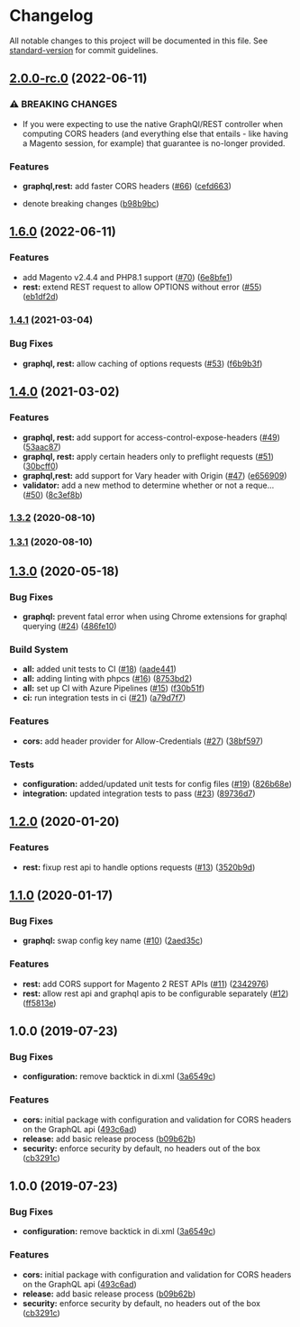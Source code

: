# Changelog

All notable changes to this project will be documented in this file. See [standard-version](https://github.com/conventional-changelog/standard-version) for commit guidelines.

## [2.0.0-rc.0](https://github.com/graycoreio/magento2-cors/compare/v1.6.0...v2.0.0-rc.0) (2022-06-11)


### ⚠ BREAKING CHANGES

* If you were expecting to use the native GraphQl/REST controller when computing CORS headers (and everything else that entails - like having a Magento session, for example) that guarantee is no-longer provided.

### Features

* **graphql,rest:** add faster CORS headers ([#66](https://github.com/graycoreio/magento2-cors/issues/66)) ([cefd663](https://github.com/graycoreio/magento2-cors/commit/cefd6631d4f2aaf5347875a02d773317480783d5))


* denote breaking changes ([b98b9bc](https://github.com/graycoreio/magento2-cors/commit/b98b9bcfcefa533f84e85921a9becb5be2a9ff71))

## [1.6.0](https://github.com/graycoreio/magento2-cors/compare/v1.4.1...v1.6.0) (2022-06-11)


### Features

* add Magento v2.4.4 and PHP8.1 support ([#70](https://github.com/graycoreio/magento2-cors/issues/70)) ([6e8bfe1](https://github.com/graycoreio/magento2-cors/commit/6e8bfe184e47e602b26c001d986bb296d42c3665))
* **rest:** extend REST request to allow OPTIONS without error ([#55](https://github.com/graycoreio/magento2-cors/issues/55)) ([eb1df2d](https://github.com/graycoreio/magento2-cors/commit/eb1df2d0c25897897998e8e3f88fcec500a8a3f8))

### [1.4.1](https://github.com/graycoreio/magento2-cors/compare/v1.4.0...v1.4.1) (2021-03-04)


### Bug Fixes

* **graphql, rest:** allow caching of options requests ([#53](https://github.com/graycoreio/magento2-cors/issues/53)) ([f6b9b3f](https://github.com/graycoreio/magento2-cors/commit/f6b9b3fbf042d7c551b3993cca8e24a169309748))

## [1.4.0](https://github.com/graycoreio/magento2-cors/compare/v1.3.2...v1.4.0) (2021-03-02)


### Features

* **graphql, rest:** add support for access-control-expose-headers ([#49](https://github.com/graycoreio/magento2-cors/issues/49)) ([53aac87](https://github.com/graycoreio/magento2-cors/commit/53aac87f4397352426dc5b8eef720ca22a5594f6))
* **graphql, rest:** apply certain headers only to preflight requests ([#51](https://github.com/graycoreio/magento2-cors/issues/51)) ([30bcff0](https://github.com/graycoreio/magento2-cors/commit/30bcff0931134e56d0f4d4217bfe84dde1588b00))
* **graphql,rest:** add support for Vary header with Origin ([#47](https://github.com/graycoreio/magento2-cors/issues/47)) ([e656909](https://github.com/graycoreio/magento2-cors/commit/e65690922063d7e52e0cd6bbed8643dda4a3d061))
* **validator:** add a new method to determine whether or not a reque… ([#50](https://github.com/graycoreio/magento2-cors/issues/50)) ([8c3ef8b](https://github.com/graycoreio/magento2-cors/commit/8c3ef8b085c79dfd6aad8a6a3a725ade98e9490b))

### [1.3.2](https://github.com/graycoreio/magento2-cors/compare/v1.3.1...v1.3.2) (2020-08-10)

### [1.3.1](https://github.com/graycoreio/magento2-cors/compare/v1.3.0...v1.3.1) (2020-08-10)

## [1.3.0](https://github.com/graycoreio/magento2-cors/compare/v1.2.0...v1.3.0) (2020-05-18)


### Bug Fixes

* **graphql:** prevent fatal error when using Chrome extensions for graphql querying ([#24](https://github.com/graycoreio/magento2-cors/issues/24)) ([486fe10](https://github.com/graycoreio/magento2-cors/commit/486fe10))


### Build System

* **all:** added unit tests to CI ([#18](https://github.com/graycoreio/magento2-cors/issues/18)) ([aade441](https://github.com/graycoreio/magento2-cors/commit/aade441))
* **all:** adding linting with phpcs ([#16](https://github.com/graycoreio/magento2-cors/issues/16)) ([8753bd2](https://github.com/graycoreio/magento2-cors/commit/8753bd2))
* **all:** set up CI with Azure Pipelines ([#15](https://github.com/graycoreio/magento2-cors/issues/15)) ([f30b51f](https://github.com/graycoreio/magento2-cors/commit/f30b51f))
* **ci:** run integration tests in ci ([#21](https://github.com/graycoreio/magento2-cors/issues/21)) ([a79d7f7](https://github.com/graycoreio/magento2-cors/commit/a79d7f7))


### Features

* **cors:** add header provider for Allow-Credentials ([#27](https://github.com/graycoreio/magento2-cors/issues/27)) ([38bf597](https://github.com/graycoreio/magento2-cors/commit/38bf597))


### Tests

* **configuration:** added/updated unit tests for config files ([#19](https://github.com/graycoreio/magento2-cors/issues/19)) ([826b68e](https://github.com/graycoreio/magento2-cors/commit/826b68e))
* **integration:** updated integration tests to pass ([#23](https://github.com/graycoreio/magento2-cors/issues/23)) ([89736d7](https://github.com/graycoreio/magento2-cors/commit/89736d7))



## [1.2.0](https://github.com/graycoreio/magento2-cors/compare/v1.1.0...v1.2.0) (2020-01-20)


### Features

* **rest:** fixup rest api to handle options requests ([#13](https://github.com/graycoreio/magento2-cors/issues/13)) ([3520b9d](https://github.com/graycoreio/magento2-cors/commit/3520b9d))



## [1.1.0](https://github.com/graycoreio/magento2-cors/compare/v1.0.0...v1.1.0) (2020-01-17)


### Bug Fixes

* **graphql:** swap config key name ([#10](https://github.com/graycoreio/magento2-cors/issues/10)) ([2aed35c](https://github.com/graycoreio/magento2-cors/commit/2aed35c))


### Features

* **rest:** add CORS support for Magento 2 REST APIs ([#11](https://github.com/graycoreio/magento2-cors/issues/11)) ([2342976](https://github.com/graycoreio/magento2-cors/commit/2342976))
* **rest:** allow rest api and graphql apis to be configurable separately ([#12](https://github.com/graycoreio/magento2-cors/issues/12)) ([ff5813e](https://github.com/graycoreio/magento2-cors/commit/ff5813e))



## 1.0.0 (2019-07-23)


### Bug Fixes

* **configuration:** remove backtick in di.xml ([3a6549c](https://github.com/graycoreio/magento2-cors/commit/3a6549c))


### Features

* **cors:** initial package with configuration and validation for CORS headers on the GraphQL api ([493c6ad](https://github.com/graycoreio/magento2-cors/commit/493c6ad))
* **release:** add basic release process ([b09b62b](https://github.com/graycoreio/magento2-cors/commit/b09b62b))
* **security:** enforce security by default, no headers out of the box ([cb3291c](https://github.com/graycoreio/magento2-cors/commit/cb3291c))



## 1.0.0 (2019-07-23)


### Bug Fixes

* **configuration:** remove backtick in di.xml ([3a6549c](https://github.com/graycoreio/magento2-cors/commit/3a6549c))


### Features

* **cors:** initial package with configuration and validation for CORS headers on the GraphQL api ([493c6ad](https://github.com/graycoreio/magento2-cors/commit/493c6ad))
* **release:** add basic release process ([b09b62b](https://github.com/graycoreio/magento2-cors/commit/b09b62b))
* **security:** enforce security by default, no headers out of the box ([cb3291c](https://github.com/graycoreio/magento2-cors/commit/cb3291c))
